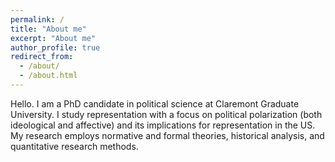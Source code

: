 ```yaml
---
permalink: /
title: "About me"
excerpt: "About me"
author_profile: true
redirect_from: 
  - /about/
  - /about.html
---
```


Hello. I am a PhD candidate in political science at Claremont Graduate University. I study representation with a focus on political polarization (both ideological and affective) and its implications for representation in the US. My research employs normative and formal theories, historical analysis, and quantitative research methods. 
